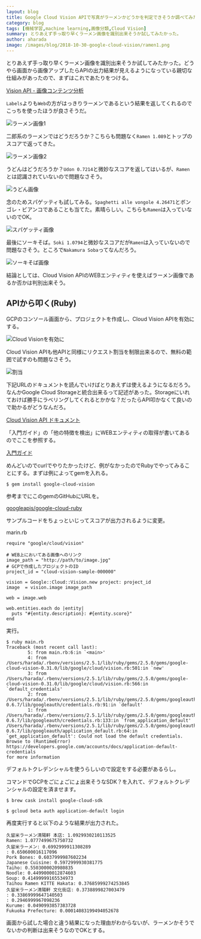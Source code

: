 ```yaml
---
layout: blog
title: Google Cloud Vision APIで写真がラーメンかどうかを判定できそうか調べてみた
category: blog
tags: [機械学習,machine learning,画像分類,Cloud Vision]
summary: とりあえず手っ取り早くラーメン画像を識別出来そうか試してみたかった。
author: aharada
image: /images/blog/2018-10-30-google-cloud-vision/ramen1.png
---
```


とりあえず手っ取り早くラーメン画像を識別出来そうか試してみたかった。どうやら画面から画像アップしたらAPIの出力結果が見えるようになっている親切な仕組みがあったので、まずはこれであたりをつける。

[Vision API - 画像コンテンツ分析](https://cloud.google.com/vision/)

`Labels`よりも`Web`の方がはっきりラーメンであるという結果を返してくれるのでこっちを使ったほうが良さそうだ。

![ラーメン画像1](/images/blog/2018-10-30-google-cloud-vision/ramen1.png)

二郎系のラーメンではどうだろうか？こちらも問題なく`Ramen 1.089`とトップのスコアで返ってきた。

![ラーメン画像2](/images/blog/2018-10-30-google-cloud-vision/ramen2.png)

うどんはどうだろうか？`Udon 0.7214`と微妙なスコアを返してはいるが、`Ramen`とは認識されていないので問題なさそう。

![うどん画像](/images/blog/2018-10-30-google-cloud-vision/udon.png)

念のためスパゲッティも試してみる。`Spaghetti alle vongole 4.26471`とボンゴレ・ビアンコであることも当てた。素晴らしい。こちらも`Ramen`は入っていないのでOK。

![スパゲッティ画像](/images/blog/2018-10-30-google-cloud-vision/spa.png)

最後にソーキそば。`Soki 1.0794`と微妙なスコアだが`Ramen`は入っていないので問題なさそう。ところで`Nakamura Soba`ってなんだろう。

![ソーキそば画像](/images/blog/2018-10-30-google-cloud-vision/soki.png)

結論としては、Cloud Vision APIのWEBエンティティを使えばラーメン画像であるか否かは判別出来そう。

## APIから叩く(Ruby)

GCPのコンソール画面から、プロジェクトを作成し、Cloud Vision APIを有効にする。

![Cloud Visionを有効に](/images/blog/2018-10-30-google-cloud-vision/enable.png)

Cloud Vision APIも他APIと同様にリクエスト割当を制限出来るので、無料の範囲で試すのも問題なさそう。

![割当](/images/blog/2018-10-30-google-cloud-vision/wariate.png)

下記URLのドキュメントを読んでいけばとりあえずは使えるようになるだろう。なんかGoogle Cloud Storageと統合出来るって記述があった。Storageにいれておけば勝手にラベリングしてくれるとかかな？だったらAPI叩かなくて良いので助かるがどうなんだろ。

[Cloud Vision API ドキュメント](https://cloud.google.com/vision/docs/)

「入門ガイド」の「他の特徴を検出」にWEBエンティティの取得が書いてあるのでここを参照する。

[入門ガイド](https://cloud.google.com/vision/docs/how-to)

めんどいのでcurlでやりたかったけど、例がなかったのでRubyでやってみることにする。まずは例によってgemを入れる。

```
$ gem install google-cloud-vision
```

参考までにこのgemのGitHubにURLを。

[googleapis/google-cloud-ruby](https://github.com/googleapis/google-cloud-ruby/tree/master/google-cloud-vision)

サンプルコードをちょっといじってスコアが出力されるように変更。

marin.rb

```
require "google/cloud/vision"

# WEB上においてある画像へのリンク
image_path = "http://path/to/image.jpg"
# GCPで作成したプロジェクトのID
project_id = "cloud-vision-sample-000000"

vision = Google::Cloud::Vision.new project: project_id
image  = vision.image image_path

web = image.web

web.entities.each do |entity|
  puts "#{entity.description}: #{entity.score}"
end
```

実行。

```
$ ruby main.rb
Traceback (most recent call last):
        5: from main.rb:6:in `<main>'
        4: from /Users/harada/.rbenv/versions/2.5.1/lib/ruby/gems/2.5.0/gems/google-cloud-vision-0.31.0/lib/google/cloud/vision.rb:501:in `new'
        3: from /Users/harada/.rbenv/versions/2.5.1/lib/ruby/gems/2.5.0/gems/google-cloud-vision-0.31.0/lib/google/cloud/vision.rb:566:in `default_credentials'
        2: from /Users/harada/.rbenv/versions/2.5.1/lib/ruby/gems/2.5.0/gems/googleauth-0.6.7/lib/googleauth/credentials.rb:91:in `default'
        1: from /Users/harada/.rbenv/versions/2.5.1/lib/ruby/gems/2.5.0/gems/googleauth-0.6.7/lib/googleauth/credentials.rb:133:in `from_application_default'
/Users/harada/.rbenv/versions/2.5.1/lib/ruby/gems/2.5.0/gems/googleauth-0.6.7/lib/googleauth/application_default.rb:64:in `get_application_default': Could not load the default credentials. Browse to (RuntimeError)
https://developers.google.com/accounts/docs/application-default-credentials
for more information
```

デフォルトクレデンシャルを使うらしいので設定をする必要があるらし。

コマンドでGCPをごにょごにょ出来そうなSDK？を入れて、デフォルトクレデンシャルの設定を済ませます。

```
$ brew cask install google-cloud-sdk

$ gcloud beta auth application-default login
```

再度実行すると以下のような結果が出力された。

```
久留米ラーメン清陽軒 本店: 1.0929930210113525
Ramen: 1.0777499675750732
久留米ラーメン: 0.6992999911308289
: 0.650600016117096
Pork Bones: 0.6037999987602234
Japanese Cuisine: 0.5972999930381775
Taiho: 0.5503000020980835
Noodle: 0.4499000012874603
Soup: 0.41499999165534973
Taihou Ramen KITTE Hakata: 0.37685999274253845
久留米ラーメン清陽軒 文化街店: 0.3738899827003479
: 0.33869999647140503
: 0.2946999967098236
Kurume: 0.0490993857383728
Fukuoka Prefecture: 0.00014083199494052678
```

画面から試した場合と違う結果になった理由がわからないが、ラーメンかそうでないかの判断は出来そうなのでOKとする。
